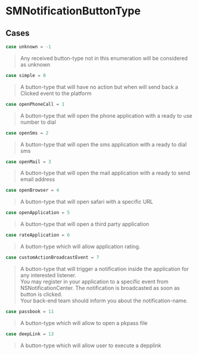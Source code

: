 # SMNotificationButtonType

>

## Cases
```swift
case unknown = -1
```

>Any received button-type not in this enumeration will be considered as unknown

```swift
case simple = 0
```

>A button-type that will have no action but when will send back a Clicked event to the platform

```swift
case openPhoneCall = 1
```

>A button-type that will open the phone application with a ready to use number to dial

```swift
case openSms = 2
```

>A button-type that will open the sms application with a ready to dial sms

```swift
case openMail = 3
```

>A button-type that will open the mail application with a ready to send email address

```swift
case openBrowser = 4
```

>A button-type that will open safari with a specific URL

```swift
case openApplication = 5
```

>A button-type that will open a third party application

```swift
case rateApplication = 6
```

>A button-type which will allow application rating.

```swift
case customActionBroadcastEvent = 7
```

>A button-type that will trigger a notification inside the application for any interested listener.<br/>You may register in your application to a specific event from NSNotificationCenter. The notification is broadcasted as soon as button is clicked.<br/>Your back-end team should inform you about the notification-name.

```swift
case passbook = 11
```

>A button-type which will allow to open a pkpass file

```swift
case deepLink = 13
```

>A button-type which will allow user to execute a depplink
